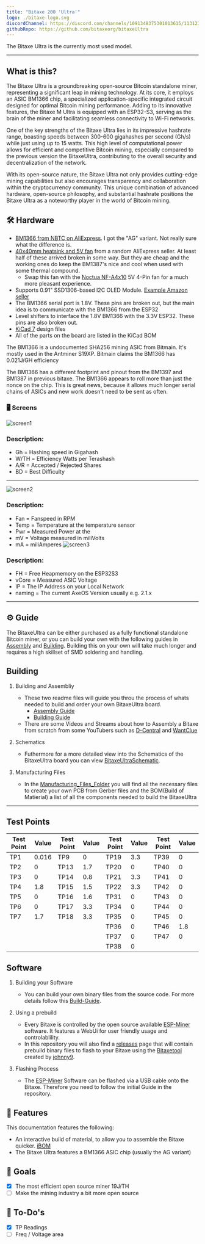 ```yaml
---
title: "Bitaxe 200 'Ultra'"
logo: ./bitaxe-logo.svg
discordChannel: https://discord.com/channels/1091348375301013615/1131234857733857332
githubRepo: https://github.com/bitaxeorg/bitaxeUltra
---
```


The Bitaxe Ultra is the currently most used model.

---

## What is this?

The Bitaxe Ultra is a groundbreaking open-source Bitcoin standalone miner, representing a significant leap in mining technology. At its core, it employs an ASIC BM1366 chip, a specialized application-specific integrated circuit designed for optimal Bitcoin mining performance. Adding to its innovative features, the Bitaxe M Ultra is equipped with an ESP32-S3, serving as the brain of the miner and facilitating seamless connectivity to Wi-Fi networks.

One of the key strengths of the Bitaxe Ultra lies in its impressive hashrate range, boasting speeds between 300-600 gigahashes per second (Gh/s) while just using up to 15 watts. This high level of computational power allows for efficient and competitive Bitcoin mining, especially compared to the previous version the BitaxeUltra, contributing to the overall security and decentralization of the network.

With its open-source nature, the Bitaxe Ultra not only provides cutting-edge mining capabilities but also encourages transparency and collaboration within the cryptocurrency community. This unique combination of advanced hardware, open-source philosophy, and substantial hashrate positions the Bitaxe Ultra as a noteworthy player in the world of Bitcoin mining.

## 🛠️ Hardware

- [BM1366 from NBTC on AliExpress](https://www.aliexpress.us/item/3256804709142138.html). I got the "AG" variant. Not really sure what the difference is.
- [40x40mm heatsink and 5V fan](https://www.aliexpress.com/item/2251832861666365.html) from a random AliExpress seller. At least half of these arrived broken in some way. But they are cheap and the working ones do keep the BM1387's nice and cool when used with some thermal compound.
  - Swap this fan with the [Noctua NF-A4x10](https://noctua.at/en/products/fan/nf-a4x10-pwm) 5V 4-Pin fan for a much more pleasant experience.
- Supports 0.91" SSD1306-based I2C OLED Module. [Example Amazon seller](https://www.amazon.com/gp/product/B08ZY4YBHL)
- The BM1366 serial port is 1.8V. These pins are broken out, but the main idea is to communicate with the BM1366 from the ESP32
- Level shifters to interface the 1.8V BM1366 with the 3.3V ESP32. These pins are also broken out.
- [KiCad 7](https://www.kicad.org) design files
- All of the parts on the board are listed in the KiCad BOM

The BM1366 is a undocumented SHA256 mining ASIC from Bitmain. It's mostly used in the Antminer S19XP.
Bitmain claims the BM1366 has 0.021J/GH efficiency

The BM1366 has a different footprint and pinout from the BM1397 and BM1387 in previous bitaxe.
The BM1366 appears to roll more than just the nonce on the chip. This is great news, because it allows much longer serial chains of ASICs and new work doesn't need to be sent as often.

### 🖥️ Screens

![screen1](./IMG_6020.jpg)

### Description:

- Gh = Hashing speed in Gigahash
- W/TH = Efficiency Watts per Terashash
- A/R = Accepted / Rejected Shares
- BD = Best Difficulty

---

![screen2](./IMG_6021.jpg)

### Description:

- Fan = Fanspeed in RPM
- Temp = Temperature at the temperature sensor
- Pwr = Measured Power at the
- mV = Voltage measured in miliVolts
- mA = miliAmperes
  ![screen3](./IMG_6018.jpg)

### Description:

- FH = Free Heapmemory on the ESP32S3
- vCore = Measured ASIC Voltage
- IP = The IP Address on your Local Network
- naming = The current AxeOS Version usually e.g. 2.1.x

---

## ⚙️ Guide

The BitaxeUltra can be either purchased as a fully functional standalone Bitcoin miner, or you can build your own with the following guides in [Assembly](/tips/assembly) and [Building](/tips/building-pcbs). Building this on your own will take much longer and requires a high skillset of SMD soldering and handling.

## Building

1. Building and Assembliy

   - These two readme files will guide you throu the process of whats needed to build and order your own BitaxeUltra board.
     - [Assembly Guide](/tips/assembly)
     - [Building Guide](/tips/building-pcbs)
   - There are some Videos and Streams about how to Assembly a Bitaxe from scratch from some YouTubers such as [D-Central](https://www.youtube.com/@DCentralTech) and [WantClue](https://www.youtube.com/@WantClue)

2. Schematics

   - Futhermore for a more detailed view into the Schematics of the BitaxeUltra board you can view [BitaxeUltraSchematic](/doc-assets/bitaxe/BitaxeUltra-schematic.pdf).

3. Manufacturing Files
   - In the [Manufacturing_Files_Folder](https://github.com/bitaxeorg/bitaxeUltra/tree/ultra-205/Manufacturing%20Files) you will find all the necessary files to create your own PCB from Gerber files and the BOM(Build of Matierial) a list of all the components needed to build the BitaxeUltra

---

## Test Points

| Test Point | Value | Test Point | Value | Test Point | Value | Test Point | Value |
|------------|-------|------------|-------|------------|-------|------------|-------|
| TP1        | 0.016     | TP9        | 0     | TP19       | 3.3     | TP39       | 0     |
| TP2        | 0     | TP13       | 1.7     | TP20       | 0     | TP40       | 0     |
| TP3        | 0     | TP14       | 0.8     | TP21       | 3.3     | TP41       | 0     |
| TP4        | 1.8     | TP15       | 1.5     | TP22       | 3.3     | TP42       | 0     |
| TP5        | 0     | TP16       | 1.6     | TP31       | 0     | TP43       | 0     |
| TP6        | 0     | TP17       | 3.3     | TP34       | 0     | TP44       | 0     |
| TP7        | 1.7     | TP18       | 3.3     | TP35       | 0     | TP45       | 0     |
|            |       |            |       | TP36       | 0     | TP46       | 1.8     |
|            |       |            |       | TP37       | 0     | TP47       | 0     |
|            |       |            |       | TP38       | 0     |            |       |

## Software

1. Building your Software

   - You can build your own binary files from the source code. For more details follow this [Build-Guide](/axeos/compile).

2. Using a prebuild

   - Every Bitaxe is controlled by the open source available [ESP-Miner](https://github.com/skot/ESP-Miner) software. It features a WebUi for user friendly usage and controlablility.
   - In this repository you will also find a [releases](https://github.com/skot/ESP-Miner/releases) page that will contain prebuild binary files to flash to your Bitaxe using the [Bitaxetool](https://github.com/johnny9/bitaxetool) created by [johnny9](https://github.com/johnny9).

3. Flashing Process
   - The [ESP-Miner](https://github.com/skot/ESP-Miner) Software can be flashed via a USB cable onto the Bitaxe. Therefore you need to follow the initial Guide in the repository.

## 🔋 Features

This documentation features the following:

- An interactive build of material, to allow you to assemble the Bitaxe quicker. [iBOM](/BitaxeUltra/Manufacturing_Files/ibom.html)
- The Bitaxe Ultra features a BM1366 ASIC chip (usually the AG variant)

## 🎯 Goals

- [x] The most efficient open source miner 19J/TH
- [ ] Make the mining industry a bit more open source

## 📝 To-Do's

- [x] TP Readings
- [ ] Freq / Voltage area
